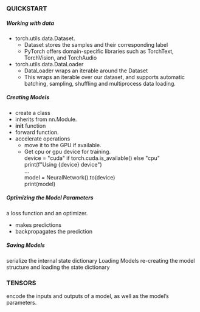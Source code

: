 ### QUICKSTART
##### Working with data
- torch.utils.data.Dataset. 
  - Dataset stores the samples and their corresponding label
  - PyTorch offers domain-specific libraries such as TorchText, TorchVision, and TorchAudio
- torch.utils.data.DataLoader 
  - DataLoader wraps an iterable around the Dataset
  - This wraps an iterable over our dataset, and supports automatic batching, sampling, shuffling and multiprocess data loading. 
##### Creating Models
 - create a class 
  - inherits from nn.Module. 
  - __init__ function
  - forward function.
  - accelerate operations 
    - move it to the GPU if available.
    - Get cpu or gpu device for training.  
      device = "cuda" if torch.cuda.is_available() else "cpu"  
      print(f"Using {device} device")  
      ...  
      model = NeuralNetwork().to(device)  
      print(model)  
##### Optimizing the Model Parameters
a loss function and an optimizer.
- makes predictions
- backpropagates the prediction
##### Saving Models
serialize the internal state dictionary
Loading Models
re-creating the model structure and loading the state dictionary 

### TENSORS
encode the inputs and outputs of a model, as well as the model’s parameters.

